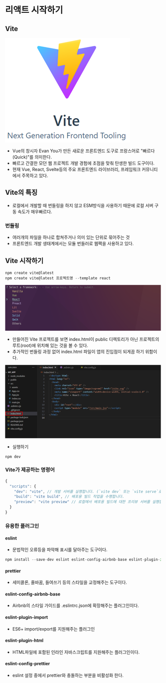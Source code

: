 # 리액트 시작하기
## Vite
![imag](img/vite.png)
- Vue의 창시자 Evan You가 만든 새로운 프론트엔드 도구로 프랑스어로 "빠르다(Quick)"를 의미한다.
- 빠르고 간결한 모던 웹 프로젝트 개발 경험에 초점을 맞춰 탄생한 빌드 도구이다.
- 현재 Vue, React, Svelte등의 주요 프론트엔드 라이브러리, 프레임워크 커뮤니티에서 주목하고 있다.

## Vite의 특징
- 로컬에서 개발할 때 번들링을 하지 않고 ESM방식을 사용하기 때문에 로컬 서버 구동 속도가 매우빠르다.

### 번들링
- 여러개의 파일을 하나로 합쳐주거나 의미 있는 단위로 묶어주는 것
- 프론트엔드 개발 생태계에서는 모듈 번들러로 웹팩을 사용하고 있다.

## Vite 시작하기
```js
npm create vite@latest
npm create vite@latest 프로젝트명 --template react
```


![image](img/vite_framework.png)

- 만들어진 Vite 프로젝트를 보면 index.html이 public 디렉토리가 아닌 프로젝트의 루트(root)에 위치해 있는 것을 볼 수 있다.
- 추가적인 번들링 과정 없어 index.html 파일이 앱의 진입점이 되게끔 하기 위함이다.

![image](img/index.png)

- 실행하기
```node
npm dev
```

### Vite가 제공하는 명령어
```js
{
  "scripts": {
    "dev": "vite", // 개발 서버를 실행합니다. (`vite dev` 또는 `vite serve`로도 시작이 가능합니다.)
    "build": "vite build", // 배포용 빌드 작업을 수행합니다.
    "preview": "vite preview" // 로컬에서 배포용 빌드에 대한 프리뷰 서버를 실행합니다.
  }
}
```

### 유용한 플러그인
#### eslint
- 문법적인 오류등을 파악해 표시를 달아주는 도구이다.
```js
npm install --save-dev eslint eslint-config-airbnb-base eslint-plugin-import eslint-plugin-html eslint-config-prettier
```
#### prettier
- 세미콜론, 줄바꿈, 들여쓰기 등의 스타일을 교정해주는 도구이다.

#### eslint-config-airbnb-base
- Airbnb의 스타일 가이드를 .eslintrc.json에 확장해주는 플러그인이다.

#### eslint-plugin-import
- ES6+ import/export를 지원해주는 플러그인

#### eslint-plugin-html
- HTML파일에 포함된 인라인 자바스크립트를 지원해주는 플러그인이다.

#### eslint-config-prettier
- eslint 설정 중에서 prettier와 충돌하는 부분을 비활성화 한다.